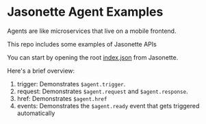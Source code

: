 # Jasonette Agent Examples

Agents are like microservices that live on a mobile frontend.

This repo includes some examples of Jasonette APIs

You can start by opening the root [index.json](./index.json) from Jasonette.

Here's a brief overview:

1. trigger: Demonstrates `$agent.trigger`.
2. request: Demonstrates `$agent.request` and `$agent.response`.
3. href: Demonstrates `$agent.href`
4. events: Demonstrates the `$agent.ready` event that gets triggered automatically
